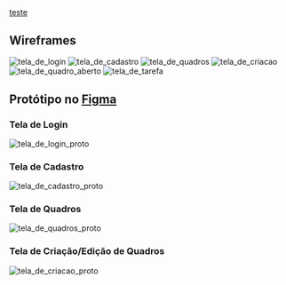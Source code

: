 ## 
<a href='#tela'>teste</a>
<h2> Wireframes </h2>

![tela_de_login](https://github.com/user-attachments/assets/42b6bc34-9d47-49f2-a82a-43c400a106e6)
![tela_de_cadastro](https://github.com/user-attachments/assets/bad6fcfc-8b15-4787-b7c5-d7a3649b3f26)
![tela_de_quadros](https://github.com/user-attachments/assets/f8ec6fda-843f-4069-8599-2eb0ca7a504e)
![tela_de_criacao](https://github.com/user-attachments/assets/e14de1f1-e75e-4970-a51d-b2dfd6b32f42)
![tela_de_quadro_aberto](https://github.com/user-attachments/assets/6138b1e9-9168-445a-8d78-fb07bd9abd90)
![tela_de_tarefa](https://github.com/user-attachments/assets/dd40d7fc-22ae-486e-bdb8-e03af0996af9)

## Protótipo no <a href='https://www.figma.com/proto/L1KjAG9uKjmryXXmqYnBJ7/Projeto-Segunda-Etapa?page-id=0%3A1&node-id=31-7&node-type=canvas&viewport=505%2C316%2C0.42&t=wfpivhlBkXvYAOdo-1&scaling=contain&content-scaling=fixed'>Figma</a>
<h3>Tela de Login</h3>

![tela_de_login_proto](https://github.com/user-attachments/assets/441be688-eaaa-4ee3-8805-2a10f40e16fd)

<h3 id='tela'>Tela de Cadastro</h3>

![tela_de_cadastro_proto](https://github.com/user-attachments/assets/382ae684-7594-4034-898e-5f49b496e165)

<h3>Tela de Quadros</h3>

![tela_de_quadros_proto](https://github.com/user-attachments/assets/11b8e97e-4905-4c37-89eb-0fe269d9bf65)

<h3>Tela de Criação/Edição de Quadros</h3>

![tela_de_criacao_proto](https://github.com/user-attachments/assets/b9a461d4-d634-499b-baa7-312fac670dfd)
